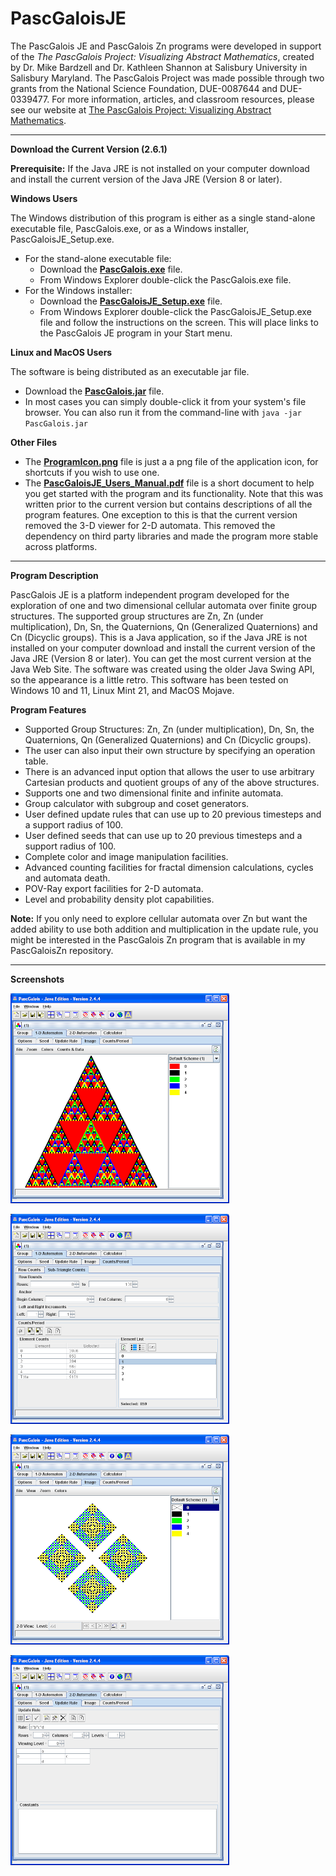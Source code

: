 # PascGaloisJE

The PascGalois JE and PascGalois Zn programs were developed in support of the *The PascGalois Project: Visualizing Abstract Mathematics*, created by Dr. Mike Bardzell and Dr. Kathleen Shannon at Salisbury University in Salisbury Maryland.  The PascGalois Project was made possible through two grants from the National Science Foundation, DUE-0087644 and DUE-0339477.  For more information, articles, and classroom resources, please see our website at [The PascGalois Project: Visualizing Abstract Mathematics](https://faculty.salisbury.edu/~despickler/pascgalois/index.html).

---

**Download the Current Version (2.6.1)**

**Prerequisite:** If the Java JRE is not installed on your computer download and install the current version of the Java JRE (Version 8 or later).

**Windows Users**

The Windows distribution of this program is either as a single stand-alone executable file, PascGalois.exe, or as a Windows installer, PascGaloisJE_Setup.exe.

- For the stand-alone executable file:
  - Download the **[PascGalois.exe](https://github.com/mathprofdes/PascGaloisJE/releases/download/v2.6.1/PascGalois.exe)** file. 
  - From Windows Explorer double-click the PascGalois.exe file.
- For the Windows installer:
  - Download the **[PascGaloisJE_Setup.exe](https://github.com/mathprofdes/PascGaloisJE/releases/download/v2.6.1/PascGaloisJE_Setup.exe)** file. 
  - From Windows Explorer double-click the PascGaloisJE_Setup.exe file and follow the instructions on the screen. This will place links to the PascGalois JE program in your Start menu.

**Linux and MacOS Users**

The software is being distributed as an executable jar file. 
- Download the **[PascGalois.jar](https://github.com/mathprofdes/PascGaloisJE/releases/download/v2.6.1/PascGalois.jar)** file. 
- In most cases you can simply double-click it from your system's file browser. You can also run it from the command-line with
`java -jar PascGalois.jar`

**Other Files**

- The **[ProgramIcon.png](https://github.com/mathprofdes/PascGaloisJE/releases/download/v2.6.1/ProgramIcon.png)** file is just a a png file of the application icon, for shortcuts if you wish to use one.
- The **[PascGaloisJE_Users_Manual.pdf](https://github.com/mathprofdes/PascGaloisJE/releases/download/v2.6.1/PascGaloisJE_Users_Manual.pdf)** file is a short document to help you get started with the program and its functionality.  Note that this was written prior to the current version but contains descriptions of all the program features.  One exception to this is that the current version removed the 3-D viewer for 2-D automata. This removed the dependency on third party libraries and made the program more stable across platforms.

--- 

**Program Description**

PascGalois JE is a platform independent program developed for the exploration of one and two dimensional cellular automata over finite group structures. The supported group structures are Zn, Zn (under multiplication), Dn, Sn, the Quaternions, Qn (Generalized Quaternions) and Cn (Dicyclic groups). This is a Java application, so if the Java JRE is not installed on your computer download and install the current version of the Java JRE (Version 8 or later). You can get the most current version at the Java Web Site.  The software was created using the older Java Swing API, so the appearance is a little retro. This software has been tested on Windows 10 and 11, Linux Mint 21, and MacOS Mojave.

**Program Features**

- Supported Group Structures: Zn, Zn (under multiplication), Dn, Sn, the Quaternions, Qn (Generalized Quaternions) and Cn (Dicyclic groups).
- The user can also input their own structure by specifying an operation table.
- There is an advanced input option that allows the user to use arbitrary Cartesian products and quotient groups of any of the above structures.
- Supports one and two dimensional finite and infinite automata.
- Group calculator with subgroup and coset generators.
- User defined update rules that can use up to 20 previous timesteps and a support radius of 100.
- User defined seeds that can use up to 20 previous timesteps and a support radius of 100.
- Complete color and image manipulation facilities.
- Advanced counting facilities for fractal dimension calculations, cycles and automata death.
- POV-Ray export facilities for 2-D automata.
- Level and probability density plot capabilities.

**Note:** If you only need to explore cellular automata over Zn but want the added ability to use both addition and multiplication in the update rule, you might be interested in the PascGalois Zn program that is available in my PascGaloisZn repository.

---

**Screenshots**

![Screenshot of program.](/Version_2_6_1/Screenshots/PascGaloisPic001t.png)

![Screenshot of program.](/Version_2_6_1/Screenshots/PascGaloisPic002t.png)

![Screenshot of program.](/Version_2_6_1/Screenshots/PascGaloisPic003t.png)

![Screenshot of program.](/Version_2_6_1/Screenshots/PascGaloisPic004t.png)


